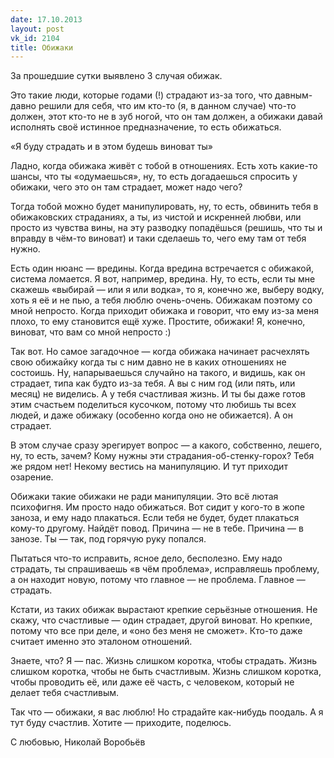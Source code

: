 ```yaml
---
date: 17.10.2013
layout: post
vk_id: 2104
title: Обижаки
---
```


За прошедшие сутки выявлено 3 случая обижак.

Это такие люди, которые годами (&#33;) страдают из-за того, что давным-давно решили для себя, что им кто-то (я, в данном случае) что-то должен, этот кто-то не в зуб ногой, что он там должен, а обижаки давай исполнять своё истинное предназначение, то есть обижаться.

«Я буду страдать и в этом будешь виноват ты»

Ладно, когда обижака живёт с тобой в отношениях. Есть хоть какие-то шансы, что ты «одумаешься», ну, то есть догадаешься спросить у обижаки, чего это он там страдает, может надо чего?

Тогда тобой можно будет манипулировать, ну, то есть, обвинить тебя в обижаковских страданиях, а ты, из чистой и искренней любви, или просто из чувства вины, на эту разводку попадёшься (решишь, что ты и вправду в чём-то виноват) и таки сделаешь то, чего ему там от тебя нужно.

Есть один нюанс — вредины. Когда вредина встречается с обижакой, система ломается. Я вот, например, вредина. Ну, то есть, если ты мне скажешь «выбирай — или я или водка», то я, конечно же, выберу водку, хоть я её и не пью, а тебя люблю очень-очень. Обижакам поэтому со мной непросто. Когда приходит обижака и говорит, что ему из-за меня плохо, то ему становится ещё хуже. Простите, обижаки&#33; Я, конечно, виноват, что вам со мной непросто :)

Так вот. Но самое загадочное — когда обижака начинает расчехлять свою обижайку когда ты с ним давно не в каких отношениях не состоишь. Ну, напарываешься случайно на такого, и видишь, как он страдает, типа как будто из-за тебя. А вы с ним год (или пять, или месяц) не виделись. А у тебя счастливая жизнь. И ты бы даже готов этим счастьем поделиться кусочком, потому что любишь ты всех людей, и даже обижаку (особенно когда оно не обижается). А он страдает.

В этом случае сразу эрегирует вопрос — а какого, собственно, лешего, ну, то есть, зачем? Кому нужны эти страдания-об-стенку-горох? Тебя же рядом нет&#33; Некому вестись на манипуляцию. И тут приходит озарение.

Обижаки такие обижаки не ради манипуляции. Это всё лютая психофигня. Им просто надо обижаться. Вот сидит у кого-то в жопе заноза, и ему надо плакаться. Если тебя не будет, будет плакаться кому-то другому. Найдёт повод. Причина — не в тебе. Причина — в занозе. Ты — так, под горячую руку попался.

Пытаться что-то исправить, ясное дело, бесполезно. Ему надо страдать, ты спрашиваешь «в чём проблема», исправляешь проблему, а он находит новую, потому что главное — не проблема. Главное — страдать.

Кстати, из таких обижак вырастают крепкие серьёзные отношения. Не скажу, что счастливые — один страдает, другой виноват. Но крепкие, потому что все при деле, и «оно без меня не сможет». Кто-то даже считает именно это эталоном отношений.

Знаете, что? Я — пас. Жизнь слишком коротка, чтобы страдать. Жизнь слишком коротка, чтобы не быть счастливым. Жизнь слишком коротка, чтобы проводить её, или даже её часть, с человеком, который не делает тебя счастливым.

Так что — обижаки, я вас люблю&#33; Но страдайте как-нибудь поодаль. А я тут буду счастлив. Хотите — приходите, поделюсь.

С любовью,
Николай Воробьёв
